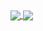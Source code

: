 <div>
  <a href="https://github.com/dubritto/github-readme-stats">
  <img align="center" src="https://github-readme-stats.vercel.app/api/pin/?username=dubritto&repo=github-readme-stats" />
</a>
<a href="https://github.com/dubritto/convoychat">
  <img align="center" src="https://github-readme-stats.vercel.app/api/pin/?username=dubritto&repo=convoychat" />
</a>

  
  <div/>
